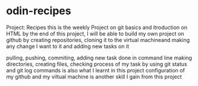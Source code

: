 # odin-recipes
Project: Recipes
this is the weekly Project on git basics and itroduction on HTML
by the end of this project, I will be able to build my own project on github by creating repositories, cloning it to the virtual machineand making any change I want to it and adding new tasks on it

pulling, pushing, commiting, adding new task done in command line
making directories, creating files, checking process of my task by using git status and git log commands is also what I learnt in this project
configuration of my github and my viltual machine is another skill I gain from this project
